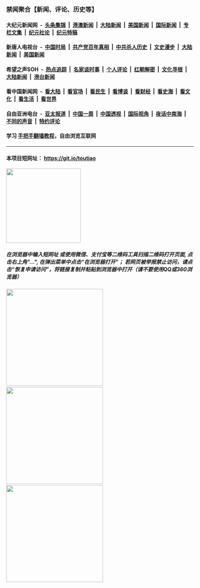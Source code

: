 ### 禁闻聚合【新闻、评论、历史等】

#### 大纪元新闻网 &nbsp;-&nbsp; [头条集锦](indexes/E头条集锦.md?t=02170511) &nbsp;|&nbsp; [港澳新闻](indexes/E港澳新闻.md?t=02170511)  &nbsp;|&nbsp; [大陆新闻](indexes/E大陆新闻.md?t=02170511) &nbsp;|&nbsp; [美国新闻](indexes/E美国新闻.md?t=02170511) &nbsp;|&nbsp; [国际新闻](indexes/E国际新闻.md?t=02170511) &nbsp;|&nbsp; [专栏文集](indexes/E专栏文集.md?t=02170511) &nbsp;|&nbsp; [纪元社论](indexes/E纪元社论.md?t=02170511) &nbsp;|&nbsp; [纪元特稿](indexes/E纪元特稿.md?t=02170511) 

#### 新唐人电视台 &nbsp;-&nbsp; [中国时局](indexes/N中国时局.md?t=02170511) &nbsp;|&nbsp; [共产党百年真相](indexes/N共产党百年真相.md?t=02170511) &nbsp;|&nbsp; [中共杀人历史](indexes/N中共杀人历史.md?t=02170511) &nbsp;|&nbsp; [文史漫步](indexes/N文史漫步.md?t=02170511) &nbsp;|&nbsp; [大陆新闻](indexes/N大陆新闻.md?t=02170511) &nbsp;|&nbsp; [美国新闻](indexes/N美国新闻.md?t=02170511)

#### 希望之声SOH &nbsp;-&nbsp; [热点追踪](indexes/H热点追踪.md?t=02170511) &nbsp;|&nbsp; [名家谈时事](indexes/H名家谈时事.md?t=02170511) &nbsp;|&nbsp; [个人评论](indexes/H个人评论.md?t=02170511)  &nbsp;|&nbsp; [红朝解密](indexes/H红朝解密.md?t=02170511) &nbsp;|&nbsp; [文化寻根](indexes/H文化寻根.md?t=02170511) &nbsp;|&nbsp; [大陆新闻](indexes/H大陆新闻.md?t=02170511) &nbsp;|&nbsp; [港台新闻](indexes/H港台新闻.md?t=02170511)

#### 看中国新闻网 &nbsp;-&nbsp; [看大陆](indexes/S看大陆.md?t=02170511) &nbsp;|&nbsp; [看官场](indexes/S看官场.md?t=02170511) &nbsp;|&nbsp; [看民生](indexes/S看民生.md?t=02170511)  &nbsp;|&nbsp; [看博谈](indexes/S看博谈.md?t=02170511) &nbsp;|&nbsp; [看财经](indexes/S看财经.md?t=02170511) &nbsp;|&nbsp; [看史海](indexes/S看史海.md?t=02170511) &nbsp;|&nbsp; [看文化](indexes/S看文化.md?t=02170511) &nbsp;|&nbsp; [看生活](indexes/S看生活.md?t=02170511) &nbsp;|&nbsp; [看世界](indexes/S看世界.md?t=02170511)

#### 自由亚洲电台 &nbsp;-&nbsp; [亚太报道](indexes/R亚太报道.md?t=02170511) &nbsp;|&nbsp; [中国一周](indexes/R中国一周.md?t=02170511) &nbsp;|&nbsp; [中国透视](indexes/R中国透视.md?t=02170511)  &nbsp;|&nbsp; [国际视角](indexes/R国际视角.md?t=02170511) &nbsp;|&nbsp; [夜话中南海](indexes/R夜话中南海.md?t=02170511) &nbsp;|&nbsp; [不同的声音](indexes/R不同的声音.md?t=02170511) &nbsp;|&nbsp; [特约评论](indexes/R特约评论.md?t=02170511)

#### 学习 [手把手翻墙教程](https://github.com/gfw-breaker/guides/wiki)，自由浏览互联网

----

#### 本项目短网址： https://git.io/toutiao
<img src="https://raw.githubusercontent.com/gfw-breaker/banned-news/master/scripts/img/qr.png" width="200px"/>  

##### 在浏览器中输入短网址 或使用微信、支付宝等二维码工具扫描二维码打开页面, 点击右上角"...", 在弹出菜单中点击“在浏览器打开”； 若网页被举报禁止访问，请点击“恢复申请访问”，将链接复制并粘贴到浏览器中打开（请不要使用QQ或360浏览器）

<img src="https://raw.githubusercontent.com/gfw-breaker/banned-news/master/scripts/img/1.png" width="260px"/> &nbsp; <img src="https://raw.githubusercontent.com/gfw-breaker/banned-news/master/scripts/img/2.png" width="260px"/> &nbsp; <img src="https://raw.githubusercontent.com/gfw-breaker/banned-news/master/scripts/img/3.png" width="260px"/>
